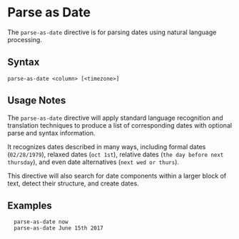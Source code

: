 # Parse as Date

The `parse-as-date` directive is for parsing dates using natural language processing.

## Syntax

```
parse-as-date <column> [<timezone>]
```

## Usage Notes

The `parse-as-date` directive will apply standard language recognition and translation techniques to produce a list of
corresponding dates with optional parse and syntax information.

It recognizes dates described in many ways, including formal dates (`02/28/1979`), relaxed dates (`oct 1st`),
relative dates (`the day before next thursday`), and even date alternatives (`next wed or thurs`).

This directive will also search for date components within a larger block of text, detect their structure, and
create dates.

## Examples

```
  parse-as-date now
  parse-as-date June 15th 2017
```
